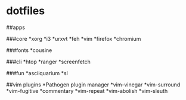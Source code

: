 # dotfiles

##apps

  ###core
    *xorg
    *i3
    *urxvt
    *feh
    *vim
    *firefox
    *chromium

  ###fonts
    *cousine

  ###cli
    *htop
    *ranger
    *screenfetch

  ###fun
    *asciiquarium
    *sl

##vim plugins
*Pathogen plugin manager
*vim-vinegar
*vim-surround
*vim-fugitive
*commentary
*vim-repeat
*vim-abolish
*vim-sleuth
